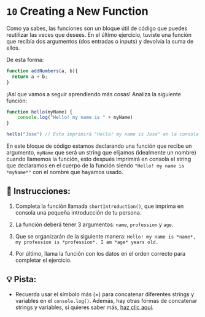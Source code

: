 # `10` Creating a New Function

Como ya sabes, las funciones son un bloque útil de código que puedes reutilizar las veces que desees. En el último ejercicio, tuviste una función que recibía dos argumentos (dos entradas o inputs) y devolvía la suma de ellos. 

De esta forma:

```js
function addNumbers(a, b){
  return a + b;
}
```

¡Así que vamos a seguir aprendiendo más cosas! Analiza la siguiente función:

```js
function hello(myName) {
    console.log("Hello! my name is " + myName)
}

hello("Jose") // Esto imprimirá "Hello! my name is Jose" en la consola
```

En este bloque de código estamos declarando una función que recibe un argumento, `myName` que será un string que elijamos (idealmente un nombre) cuando llamemos la función, esto después imprimirá en consola el string que declaramos en el cuerpo de la función siendo `"Hello! my name is *myName*"` con el nombre que hayamos usado.

## 📝 Instrucciones:

1. Completa la función llamada `shortIntroduction()`, que imprima en consola una pequeña introducción de tu persona.

2. La función deberá tener 3 argumentos: `name`, `profession` y `age`.

3. Que se organizarán de la siguiente manera: `Hello! my name is *name*, my profession is *profession*. I am *age* years old.`

4. Por último, llama la función con los datos en el orden correcto para completar el ejercicio.

## 💡 Pista:

+ Recuerda usar el símbolo más (+) para concatenar diferentes strings y variables en el `console.log()`. Además, hay otras formas de concatenar strings y variables, si quieres saber más, [haz clic aquí](https://stackoverflow.com/questions/16600925/how-can-i-add-a-variable-to-console-log).
